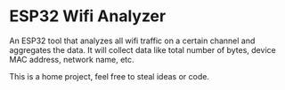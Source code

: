 # ESP32 Wifi Analyzer

An ESP32 tool that analyzes all wifi traffic on a certain channel and aggregates the data. It will collect data like total number of bytes, device MAC address, network name, etc.

This is a home project, feel free to steal ideas or code.